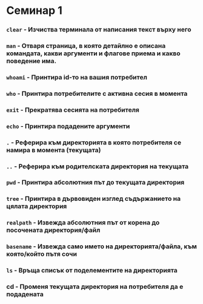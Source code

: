 # Семинар 1

### `clear` - Изчиства терминала от написания текст върху него 

### `man` <argument> - Отваря страница, в която детайлно е описана командата, какви аргументи и флагове приема и какво поведение има.

### `whoami` - Принтира id-то на вашия потребител

### `who` - Принтира потребителите с активна сесия в момента

### `exit` - Прекратява сесията на потребителя

### `echo` <argument> - Принтира подадените аргументи

### `.` - Реферира към директорията в която потребителя се намира в момента (текущата)

### `..` - Реферира към родителската директория на текущата

### `pwd` - Принтира абсолютния път до текущата директория

### `tree` - Принтира в дървовиден изглед съдържанието на цялата директория

### `realpath` - Извежда абсолютния път от корена до посочената директория/файл

### `basename` - Извежда само името на директорията/файла, към която/който пътя сочи

### `ls` - Връща списък от поделементите на директорията

### cd - Променя текущата директория на потребителя да е подадената
